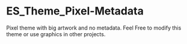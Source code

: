 # ES_Theme_Pixel-Metadata
Pixel theme with big artwork and no metadata.
Feel Free to modify this theme or use graphics in other projects.
